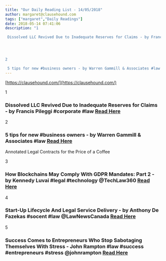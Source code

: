 ```yaml
---
title: "Our Daily Reading List - 14/05/2018"
author: margaret@clausehound.com
tags: ["margaret","Daily Readings"]
date: 2018-05-14 07:41:06
description: "1

 Dissolved LLC Revived Due to Inadequate Reserves for Claims - by Francis Pileggi #corporate #law Read Here

 


2

 5 tips for new #business owners - by Warren Gammill & Associates #law Read He..."
---
```


[https://clausehound.com/](https://clausehound.com/)

1

###  Dissolved LLC Revived Due to Inadequate Reserves for Claims - by Francis Pileggi #corporate #law [Read Here](https://www.delawarelitigation.com/2018/04/articles/chancery-court-updates/dissolution-of-llc-revived-due-to-inadequate-reserves-for-claims/)

 

2

###  5 tips for new #business owners - by Warren Gammill & Associates #law [Read Here](https://www.gammilllaw.com/blog/2018/05/5-tips-for-new-business-owners.shtml)

Annotated Legal Contracts
for the Price of a Coffee

3

###  How Blockchains May Comply With GDPR Mandates: Part 2 - by Kennedy Luvai #legal #technology @TechLaw360 [Read Here](https://www.law360.com/technology/articles/1039549/how-blockchains-may-comply-with-gdpr-mandates-part-2)

 

4

###  Start-Up Lifecycle And Legal Service Delivery - by Anthony De Fazekas #socent #law @LawNewsCanada [Read Here](http://www.mondaq.com/canada/x/697802/Shareholders/Startup+lifecycle+and+legal+service+delivery)

 

5

###  Success Comes to Entrepreneurs Who Stop Sabotaging Themselves With Stress - John Rampton #law #success #entrepreneurs #stress @johnrampton [Read Here](https://www.entrepreneur.com/article/311993)

 